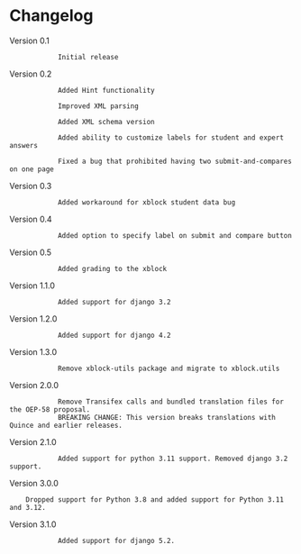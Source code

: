 Changelog
=========
Version 0.1		

				Initial release

Version 0.2		

				Added Hint functionality

				Improved XML parsing
				
				Added XML schema version
				
				Added ability to customize labels for student and expert answers
				
				Fixed a bug that prohibited having two submit-and-compares on one page

Version 0.3		

				Added workaround for xblock student data bug

Version 0.4		

				Added option to specify label on submit and compare button
				
Version 0.5

				Added grading to the xblock
Version 1.1.0

                Added support for django 3.2
Version 1.2.0

                Added support for django 4.2				

Version 1.3.0

                Remove xblock-utils package and migrate to xblock.utils				

Version 2.0.0

                Remove Transifex calls and bundled translation files for the OEP-58 proposal.
                BREAKING CHANGE: This version breaks translations with Quince and earlier releases.

Version 2.1.0

                Added support for python 3.11 support. Removed django 3.2 support.

Version 3.0.0

		Dropped support for Python 3.8 and added support for Python 3.11 and 3.12.

Version 3.1.0

                Added support for django 5.2.
